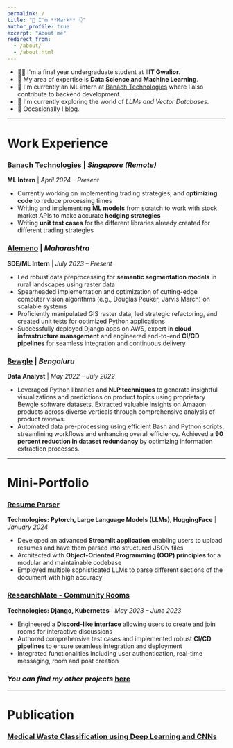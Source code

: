 ```yaml
---
permalink: /
title: "👋 I'm **Mark** 👇"
author_profile: true
excerpt: "About me"
redirect_from: 
  - /about/
  - /about.html
---
```


- 🧑‍🎓 I'm a final year undergraduate student at **IIIT Gwalior**.
- 🔬 My area of expertise is **Data Science and Machine Learning**.
- 🏢 I'm currently an ML intern at [Banach Technologies](https://banach.sg) where I also contribute to backend development.
- 🧪 I'm currently exploring the world of *LLMs and Vector Databases*. 
- 📝 Occasionally I [blog](https://https://markvrma.medium.com/).

---

Work Experience
======
### [Banach Technologies](https://www.banach.sg) | *Singapore (Remote)*

**ML Intern** | *April 2024 – Present*
- Currently working on implementing trading strategies, and **optimizing code** to reduce processing times
- Writing and implementing **ML models** from scratch to work with stock market APIs to make accurate **hedging strategies**
- Writing **unit test cases** for the different libraries already created for different trading strategies

### [Alemeno](https://www.alemeno.com) | *Maharashtra*

**SDE/ML Intern** | *July 2023 – Present*
- Led robust data preprocessing for **semantic segmentation models** in rural landscapes using raster data
- Spearheaded implementation and optimization of cutting-edge computer vision algorithms (e.g., Douglas Peuker, Jarvis March) on scalable systems
- Proficiently manipulated GIS raster data, led strategic refactoring, and created unit tests for optimized Python applications
- Successfully deployed Django apps on AWS, expert in **cloud infrastructure management** and engineered end-to-end **CI/CD pipelines** for seamless integration and continuous delivery

### [Bewgle](https://www.linkedin.com/in/markvrma/overlay/1635499218039/single-media-viewer/?profileId=ACoAADczpWMBSijNl7Q5YpxJh_Ug-SfubIqWqe4) | *Bengaluru*

**Data Analyst** | *May 2022 – July 2022*
- Leveraged Python libraries and **NLP techniques** to generate insightful visualizations and predictions on product topics using proprietary Bewgle software datasets. Extracted valuable insights on Amazon products across diverse verticals through comprehensive analysis of product reviews.
- Automated data pre-processing using efficient Bash and Python scripts, streamlining workflows and enhancing overall efficiency. Achieved a **90 percent reduction in dataset redundancy** by optimizing information extraction processes.

---

Mini-Portfolio
======
### [Resume Parser](https://github.com/markvrma/resume-parser)

**Technologies: Pytorch, Large Language Models (LLMs), HuggingFace** | *January 2024*
- Developed an advanced **Streamlit application** enabling users to upload resumes and have them parsed into structured JSON files
- Architected with **Object-Oriented Programming (OOP) principles** for a modular and maintainable codebase
- Employed multiple sophisticated LLMs to parse different sections of the document with high accuracy

### [ResearchMate - Community Rooms](https://github.com/markvrma/discordclone)

**Technologies: Django, Kubernetes** | *May 2023 – June 2023*
- Engineered a **Discord-like interface** allowing users to create and join rooms for interactive discussions
- Authored comprehensive test cases and implemented robust **CI/CD pipelines** to ensure seamless integration and deployment
- Integrated functionalities including user authentication, real-time messaging, room and post creation

### *You can find my other projects* [here](https://www.github.com/markvrma)

---

Publication
===========
### [Medical Waste Classification using Deep Learning and CNNs](https://www.markvrma.github.io/publication/2009-10-01-paper-title-number-1)


